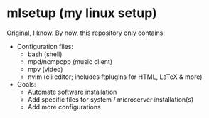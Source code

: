 # mlsetup (my linux setup)
Original, I know. By now, this repository only contains:

- Configuration files:
  - bash (shell)
  - mpd/ncmpcpp (music client) 
  - mpv (video)
  - nvim (cli editor; includes ftplugins for HTML, LaTeX & more)
- Goals:
  - Automate software installation
  - Add specific files for system / microserver installation(s) 
  - Add more configurations 
